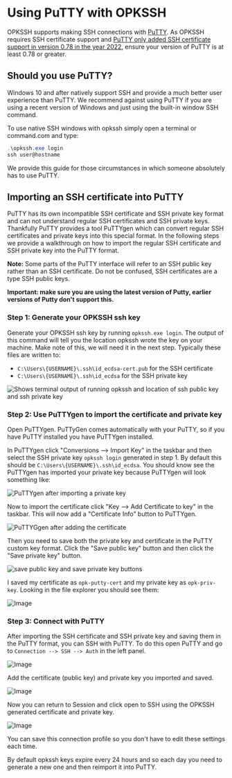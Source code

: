 # Using PuTTY with OPKSSH

OPKSSH supports making SSH connections with [PuTTY](https://www.chiark.greenend.org.uk/~sgtatham/putty/).
As OPKSSH requires SSH certificate support and [PuTTY only added SSH certificate support in version 0.78 in the year 2022](https://www.chiark.greenend.org.uk/~sgtatham/putty/changes.html), ensure your version of PuTTY is at least 0.78 or greater.

## Should you use PuTTY?

Windows 10 and after natively support SSH and provide a much better user experience than PuTTY.
We recommend against using PuTTY if you are using a recent version of Windows and just using the built-in window SSH command.

To use native SSH windows with opkssh simply open a terminal or command.com and type:

```powershell
.\opkssh.exe login
ssh user@hostname
```

We provide this guide for those circumstances in which someone absolutely has to use PuTTY.

## Importing an SSH certificate into PuTTY

PuTTY has its own incompatible SSH certificate and SSH private key format and can not understand regular SSH certificates and SSH private keys.
Thankfully PuTTY provides a tool PuTTYgen which can convert regular SSH certificates and private keys into this special format.
In the following steps we provide a walkthrough on how to import the regular SSH certificate and SSH private key into the PuTTY format.

**Note:** Some parts of the PuTTY interface will refer to an SSH public key rather than an SSH certificate. Do not be confused, SSH certificates are a type SSH public keys.

**Important: make sure you are using the latest version of Putty, earlier versions of Putty don't support this.**

### Step 1: Generate your OPKSSH ssh key

Generate your OPKSSH ssh key by running `opkssh.exe login`.
The output of this command will tell you the location opkssh wrote the key on your machine. Make note of this, we will need it in the next step. Typically these files are written to:

- `C:\Users\{USERNAME}\.ssh\id_ecdsa-cert.pub` for the SSH certificate
- `C:\Users\{USERNAME}\.ssh\id_ecdsa` for the SSH private key

![Shows terminal output of running opkssh and location of ssh public key and ssh private key](https://github.com/user-attachments/assets/c1101d5e-8e6a-4a7e-82c8-d139b911efb6)

### Step 2: Use PuTTYgen to import the certificate and private key

Open PuTTYgen. PuTTyGen comes automatically with your PuTTY, so if you have PuTTY installed you have PuTTYgen installed.

In PuTTYgen click "Conversions --> Import Key" in the taskbar and then select the SSH private key `opkssh login` generated in step 1.
By default this should be `C:\Users\{USERNAME}\.ssh\id_ecdsa`.
You should know see the PuTTYgen has imported your private key because PuTTYgen will look something like:

![PuTTYgen after importing a private key](https://github.com/user-attachments/assets/bef3d39d-d602-41d6-b5fc-e456690df038)

Now to import the certificate click "Key --> Add Certificate to key" in the taskbar. This will now add a "Certificate Info" button to PuTTYgen.

![PuTTYGgen after adding the certificate](https://github.com/user-attachments/assets/afbdac54-8c68-4a82-98c2-688f5999b1ae)

Then you need to save both the private key and certificate in the PuTTY custom key format. Click the "Save public key" button and then click the "Save private key" button.

![save public key and save private key buttons](https://github.com/user-attachments/assets/45b06cd0-9ffd-42f4-97bb-388ddb92ce20)

I saved my certificate as `opk-putty-cert` and my private key as `opk-priv-key`. Looking in the file explorer you should see them:

![Image](https://github.com/user-attachments/assets/c7810b61-0c75-4fd8-b1a1-91df97ac3b0f)

### Step 3: Connect with PuTTY

After importing the SSH certificate and SSH private key and saving them in the PuTTY format, you can SSH with PuTTY. To do this open PuTTY and go to `Connection --> SSH --> Auth` in the left panel.

![Image](https://github.com/user-attachments/assets/f0b191cf-7b36-414e-ac46-19359c5542ac)

Add the certificate (public key) and private key you imported and saved.

![Image](https://github.com/user-attachments/assets/be1169b1-2afb-45bb-b5fa-b7cedecb77b0)

Now you can return to Session and click open to SSH using the OPKSSH generated certificate and private key.

![Image](https://github.com/user-attachments/assets/4b66ce4f-95f5-464c-8bfc-1fa8be32535e)

You can save this connection profile so you don't have to edit these settings each time.

By default opkssh keys expire every 24 hours and so each day you need to generate a new one and then reimport it into PuTTY.
